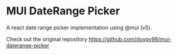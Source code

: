 # MUI DateRange Picker

A react date range picker implementation using @mui (v5).

Check out the original repository https://github.com/duypv98/mui-daterange-picker
